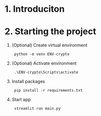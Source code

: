 # 1. Introduciton
# 2. Starting the project
 
1. (Optional) Create virtual environment   

        python -m venv ENV-crypto    
 

2. (Optional)  Activate environment  
    
        .\ENV-crypto\Scripts\activate

3. Install packages
   
        pip install -r requirements.txt

4. Start app

        streamlit run main.py
